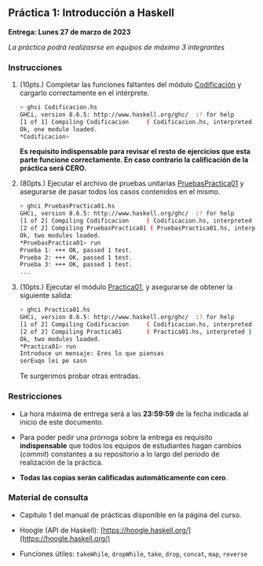 ## Práctica 1: Introducción a Haskell

**Entrega: Lunes 27 de marzo de 2023**

*La práctica podrá realizasrse en equipos de máximo 3 integrantes*

### Instrucciones

1. (10pts.) Completar las funciones faltantes del módulo [Codificación](src/Codificacion.hs) y cargarlo correctamente en el 
   intérprete. 

   ```bash
   > ghci Codificacion.hs 
   GHCi, version 8.6.5: http://www.haskell.org/ghc/  :? for help
   [1 of 1] Compiling Codificacion     ( Codificacion.hs, interpreted )
   Ok, one module loaded.
   *Codificacion>
   ```

   **Es requisito indispensable para revisar el resto de ejercicios que esta parte funcione correctamente. En caso contrario la calificación de la práctica será CERO.**

1. (80pts.) Ejecutar el archivo de pruebas unitarias [PruebasPractica01](src/PruebasPractica01.hs) y asegurarse de pasar 
   todos los casos contenidos en el mismo.

   ```bash
   > ghci PruebasPractica01.hs 
   GHCi, version 8.6.5: http://www.haskell.org/ghc/  :? for help
   [1 of 2] Compiling Codificacion     ( Codificacion.hs, interpreted )
   [2 of 2] Compiling PruebasPractica01 ( PruebasPractica01.hs, interpreted )
   Ok, two modules loaded.
   *PruebasPractica01> run
   Prueba 1: +++ OK, passed 1 test.
   Prueba 2: +++ OK, passed 1 test.
   Prueba 3: +++ OK, passed 1 test.
   ...
   ```

1. (10pts.) Ejecutar el módulo [Practica01](src/Practica01.hs), y asegurarse de obtener la siguiente salida:
   
   ```bash
   > ghci Practica01.hs 
   GHCi, version 8.6.5: http://www.haskell.org/ghc/  :? for help
   [1 of 2] Compiling Codificacion     ( Codificacion.hs, interpreted )
   [2 of 2] Compiling Practica01       ( Practica01.hs, interpreted )
   Ok, two modules loaded.
   *Practica01> run
   Introduce un mensaje: Eres lo que piensas
   serEuqo lei pe sasn
   ```

   Te surgerimos probar otras entradas.

### Restricciones

- La hora máxima de entrega será a las **23:59:59** de la fecha indicada al inicio de este documento.

- Para poder pedir una prórroga sobre la entrega es requisito **indispensable** que todos los equipos de estudiantes
  hagan cambios (*commit*) constantes a su repositorio a lo largo del periodo de realización de la práctica.

- **Todas las copias serán calificadas automáticamente con cero**.

### Material de consulta

- Capítulo 1 del manual de prácticas disponible en la página del curso.

- Hoogle (API de Haskell): [https://hoogle.haskell.org/](https://hoogle.haskell.org/)

- Funciones útiles: `takeWhile`, `dropWhile`, `take`, `drop`, `concat`, `map`, `reverse`
